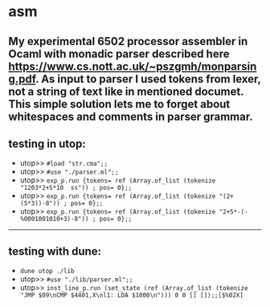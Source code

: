 # asm
My experimental 6502 processor assembler in Ocaml with monadic parser described here https://www.cs.nott.ac.uk/~pszgmh/monparsing.pdf. As input to parser I used tokens from lexer, not a string of text like in mentioned documet. This simple solution lets me to forget about whitespaces and comments in parser grammar.
---------------------
  ## testing in utop:
 * utop>> `#load "str.cma";;`
 * utop>> `#use "./parser.ml";;`
 * utop>> `exp_p.run {tokens= ref (Array.of_list (tokenize "1203*2+5*10  ss")) ; pos= 0};;`
 * utop>> `exp_p.run {tokens= ref (Array.of_list (tokenize "(2+(5*3))-8")) ; pos= 0};;`
 * utop>> `exp_p.run {tokens= ref (Array.of_list (tokenize "2+5*-(-%0001001010+3)-8")) ; pos= 0};;`
---------------------
  ## testing with dune:
 * `dune utop ./lib`
 * utop>> `#use "./lib/parser.ml";;`
 * utop>> `inst_line_p.run (set_state (ref (Array.of_list (tokenize "JMP $09\nCMP $4401,X\nl1: LDA $1000\n"))) 0 0 [] []);;[$%02X]`
